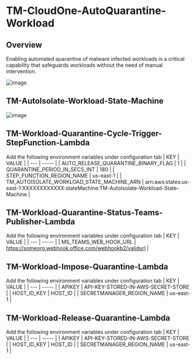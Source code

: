 # TM-CloudOne-AutoQuarantine-Workload

##  Overview  
Enabling automated quarantine of malware infected workloads is a critical capability that safeguards workloads without the need of manual intervention.

![image](https://user-images.githubusercontent.com/22888429/124211767-8bcda780-daa2-11eb-8d3a-fe6158a4ecce.png)

## TM-AutoIsolate-Workload-State-Machine
![image](https://user-images.githubusercontent.com/22888429/124212475-ddc2fd00-daa3-11eb-8903-02b42597c5de.png)

## TM-Workload-Quarantine-Cycle-Trigger-StepFunction-Lambda
Add the following environment variables under configuration tab
| KEY  | VALUE |
| ---  | ----- |
| AUTO_RELEASE_QUARANTINE_BINARY_FLAG  | 1  |
| QUARANTINE_PERIOD_IN_SECS_INT  | 180  |
| STEP_FUNCTION_REGION_NAME	| us-east-1 |
| TM_AUTOISOLATE_WORKLOAD_STATE_MACHINE_ARN	| arn:aws:states:us-east-1:XXXXXXXXXXXX:stateMachine:TM-AutoIsolate-Workload-State-Machine |

## TM-Workload-Quarantine-Status-Teams-Publisher-Lambda
Add the following environment variables under configuration tab
| KEY  | VALUE |
| ---  | ----- |
| MS_TEAMS_WEB_HOOK_URL | https://someorg.webhook.office.com/webhookb2/validurl |

## TM-Workload-Impose-Quarantine-Lambda
Add the following environment variables under configuration tab
| KEY  | VALUE |
| ---  | ----- |
| APIKEY	| API-KEY-STORED-IN-AWS-SECRET-STORE | 
| HOST_ID_KEY	| HOST_ID |
| SECRETMANAGER_REGION_NAME |	us-east-1 |

## TM-Workload-Release-Quarantine-Lambda
Add the following environment variables under configuration tab
| KEY  | VALUE |
| ---  | ----- |
| APIKEY	| API-KEY-STORED-IN-AWS-SECRET-STORE | 
| HOST_ID_KEY	| HOST_ID |
| SECRETMANAGER_REGION_NAME |	us-east-1 |
